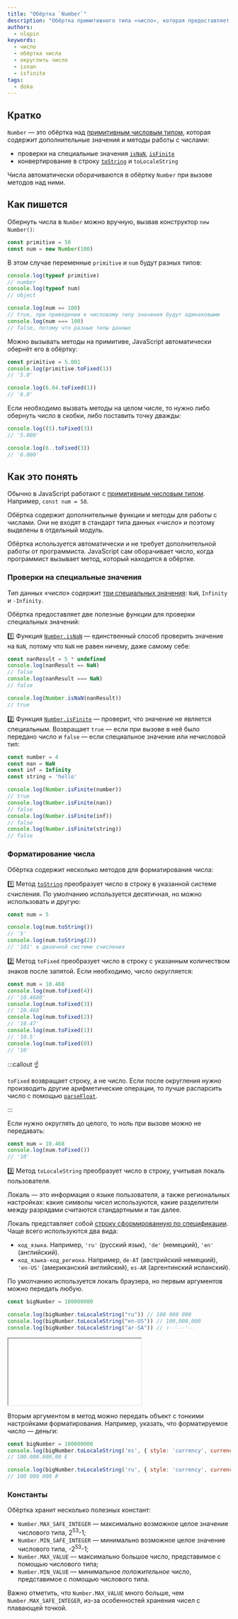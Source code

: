 ```yaml
---
title: "Обёртка `Number`"
description: "Обёртка примитивного типа «число», которая предоставляет дополнительные методы работы с числами"
authors:
  - nlopin
keywords:
  - число
  - обёртка числа
  - округлить число
  - isnan
  - isfinite
tags:
  - doka
---
```


## Кратко

`Number` — это обёртка над [примитивным числовым типом](/js/number), которая содержит дополнительные значения и методы работы с числами:

- проверки на специальные значения [`isNaN`](/js/number-is-nan), [`isFinite`](/js/number-isfinite)
- конвертирование в строку [`toString`](/js/number-tostring) и `toLocaleString`

Числа автоматически оборачиваются в обёртку `Number` при вызове методов над ними.

## Как пишется

Обернуть числа в `Number` можно вручную, вызвав конструктор `new Number()`:

```js
const primitive = 50
const num = new Number(100)
```

В этом случае переменные `primitive` и `num` будут разных типов:

```js
console.log(typeof primitive)
// number
console.log(typeof num)
// object

console.log(num == 100)
// true, при приведении к числовому типу значения будут одинаковыми
console.log(num === 100)
// false, потому что разные типы данных
```

Можно вызывать методы на примитиве, JavaScript автоматически обернёт его в обёртку:

```js
const primitive = 5.001
console.log(primitive.toFixed(1))
// '5.0'

console.log(6.04.toFixed(1))
// '6.0'
```

Если необходимо вызвать методы на целом числе, то нужно либо обернуть число в скобки, либо поставить точку дважды:

```js
console.log((5).toFixed(3))
// '5.000'

console.log(6..toFixed(3))
// '6.000'

```

## Как это понять

Обычно в JavaScript работают с [примитивным числовым типом](/js/number). Например, `const num = 58`.

Обёртка содержит дополнительные функции и методы для работы с числами. Они не входят в стандарт типа данных «число» и поэтому выделены в отдельный модуль.

Обёртка используется автоматически и не требует дополнительной работы от программиста. JavaScript сам оборачивает число, когда программист вызывает метод, который находится в обёртке.

### Проверки на специальные значения

Тип данных «число» содержит [три специальных значения](/js/number/#specialnye-znacheniya): `NaN`, `Infinity` и `-Infinity`.

Обёртка предоставляет две полезные функции для проверки специальных значений:

1️⃣ Функция [`Number.isNaN`](/js/number-is-nan) — единственный способ проверить значение на `NaN`, потому что `NaN` не равен ничему, даже самому себе:

```js
const nanResult = 5 * undefined
console.log(nanResult == NaN)
// false
console.log(nanResult === NaN)
// false

console.log(Number.isNaN(nanResult))
// true
```

2️⃣ Функция [`Number.isFinite`](/js/number-isfinite) — проверит, что значение не является специальным. Возвращает `true` — если при вызове в неё было передано число и `false` — если специальное значение или нечисловой тип:

```js
const number = 4
const nan = NaN
const inf = Infinity
const string = 'hello'

console.log(Number.isFinite(number))
// true
console.log(Number.isFinite(nan))
// false
console.log(Number.isFinite(inf))
// false
console.log(Number.isFinite(string))
// false

```

### Форматирование числа

Обёртка содержит несколько методов для форматирования числа:

1️⃣ Метод [`toString`](/js/number-tostring) преобразует число в строку в указанной системе счисления. По умолчанию используется десятичная, но можно использовать и другую:

```js
const num = 5

console.log(num.toString())
// '5'
console.log(num.toString(2))
// '101' в двоичной системе счисления
```

2️⃣ Метод `toFixed` преобразует число в строку с указанным количеством знаков после запятой. Если необходимо, число округляется:

```js
const num = 10.468
console.log(num.toFixed(4))
// '10.4680'
console.log(num.toFixed(3))
// '10.468'
console.log(num.toFixed(2))
// '10.47'
console.log(num.toFixed(1))
// '10.5'
console.log(num.toFixed(0))
// '10'
```

:::callout ☝️

`toFixed` возвращает строку, а не число. Если после округления нужно производить другие арифметические операции, то лучше распарсить число с помощью [`parseFloat`](/js/parsefloat).

:::

Если нужно округлять до целого, то ноль при вызове можно не передавать:

```js
const num = 10.468
console.log(num.toFixed())
// '10'
```

3️⃣ Метод `toLocaleString` преобразует число в строку, учитывая локаль пользователя.

Локаль — это информация о языке пользователя, а также региональных настройках: какие символы чисел используются, какие разделители между разрядами считаются стандартными и так далее.

Локаль представляет собой [строку сформированную по спецификации](https://datatracker.ietf.org/doc/html/rfc5646). Чаще всего используются два вида:

- `код_языка`. Например, `'ru'` (русский язык), `'de'` (немецкий), `'en'` (английский).
- `код_языка-код_региона`. Например, `de-AT` (австрийский немецкий), `'en-US'` (американский английский), `es-AR` (аргентинский испанский).

По умолчанию используется локаль браузера, но первым аргументов можно передать любую.

```js
const bigNumber = 100000000

console.log(bigNumber.toLocaleString("ru")) // 100 000 000
console.log(bigNumber.toLocaleString("en-US")) // 100,000,000
console.log(bigNumber.toLocaleString("ar-SA")) // ١٠٠٬٠٠٠٬٠٠٠
```

<iframe title="Number - метод toLocaleString" src="demos/number-format/" height="150"></iframe>

Вторым аргументом в метод можно передать объект с тонкими настройками форматирования. Например, указать, что форматируемое число — деньги:

```js
const bigNumber = 100000000
console.log(bigNumber.toLocaleString('es', { style: 'currency', currency: 'EUR' }))
// 100.000.000,00 €

console.log(bigNumber.toLocaleString('ru', { style: 'currency', currency: 'RUB', minimumFractionDigits: 0 }))
// 100 000 000 ₽
```

### Константы

Обёртка хранит несколько полезных констант:

- `Number.MAX_SAFE_INTEGER` — максимально возможное целое значение числового типа, 2<sup>53</sup>-1;
- `Number.MIN_SAFE_INTEGER` — минимально возможное целое значение числового типа, -2<sup>53</sup>-1;
- `Number.MAX_VALUE` — максимально большое число, представимое с помощью числового типа;
- `Number.MIN_VALUE` — минимальное _положительное_ число, представимое с помощью числового типа.

Важно отметить, что `Number.MAX_VALUE` много больше, чем `Number.MAX_SAFE_INTEGER`, из-за особенностей хранения чисел с плавающей точкой.
